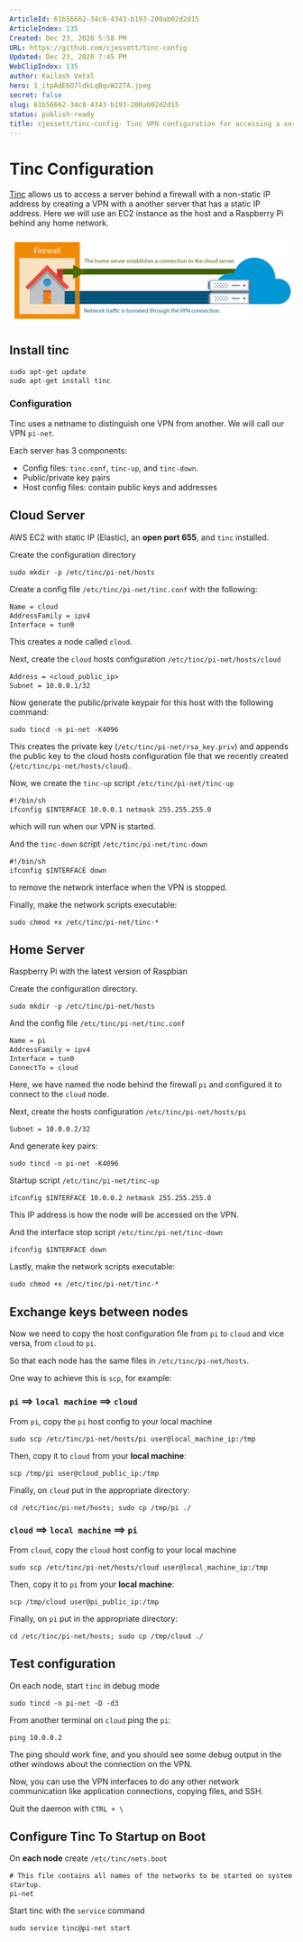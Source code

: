 ```yaml
---
ArticleId: 61b56662-34c8-4343-b193-200ab02d2d15
ArticleIndex: 135
Created: Dec 23, 2020 5:58 PM
URL: https://github.com/cjessett/tinc-config
Updated: Dec 23, 2020 7:45 PM
WebClipIndex: 135
author: Kailash Vetal
hero: 1_itpAdE6O7ldkLqBqvW2ZTA.jpeg
secret: false
slug: 61b56662-34c8-4343-b193-200ab02d2d15
status: publish-ready
title: cjessett/tinc-config- Tinc VPN configuration for accessing a server behind a firewall
---
```

# Tinc Configuration

[Tinc](https://www.tinc-vpn.org/) allows us to access a server behind a firewall with a non-static IP address by creating a VPN with a another server that has a static IP address. Here we will use an EC2 instance as the host and a Raspberry Pi behind any home network.

![135%20fed85a0675a2437e988288b7de107c50/tinc-net.png](135%20fed85a0675a2437e988288b7de107c50/tinc-net.png)

## Install tinc

```
sudo apt-get update
sudo apt-get install tinc

```

### Configuration

Tinc uses a netname to distinguish one VPN from another. We will call our VPN `pi-net`.

Each server has 3 components:

- Config files: `tinc.conf`, `tinc-up`, and `tinc-down`.
- Public/private key pairs
- Host config files: contain public keys and addresses

## Cloud Server

AWS EC2 with static IP (Elastic), an **open port 655**, and `tinc` installed.

Create the configuration directory

```
sudo mkdir -p /etc/tinc/pi-net/hosts

```

Create a config file `/etc/tinc/pi-net/tinc.conf` with the following:

```
Name = cloud
AddressFamily = ipv4
Interface = tun0

```

This creates a node called `cloud`.

Next, create the `cloud` hosts configuration `/etc/tinc/pi-net/hosts/cloud`

```
Address = <cloud_public_ip>
Subnet = 10.0.0.1/32

```

Now generate the public/private keypair for this host with the following command:

```
sudo tincd -n pi-net -K4096

```

This creates the private key (`/etc/tinc/pi-net/rsa_key.priv`) and appends the public key to the cloud hosts configuration file that we recently created (`/etc/tinc/pi-net/hosts/cloud`).

Now, we create the `tinc-up` script `/etc/tinc/pi-net/tinc-up`

```
#!/bin/sh
ifconfig $INTERFACE 10.0.0.1 netmask 255.255.255.0

```

which will run when our VPN is started.

And the `tinc-down` script `/etc/tinc/pi-net/tinc-down`

```
#!/bin/sh
ifconfig $INTERFACE down

```

to remove the network interface when the VPN is stopped.

Finally, make the network scripts executable:

```
sudo chmod +x /etc/tinc/pi-net/tinc-*

```

## Home Server

Raspberry Pi with the latest version of Raspbian

Create the configuration directory.

```
sudo mkdir -p /etc/tinc/pi-net/hosts

```

And the config file `/etc/tinc/pi-net/tinc.conf`

```
Name = pi
AddressFamily = ipv4
Interface = tun0
ConnectTo = cloud

```

Here, we have named the node behind the firewall `pi` and configured it to connect to the `cloud` node.

Next, create the hosts configuration `/etc/tinc/pi-net/hosts/pi`

```
Subnet = 10.0.0.2/32

```

And generate key pairs:

```
sudo tincd -n pi-net -K4096

```

Startup script `/etc/tinc/pi-net/tinc-up`

```
ifconfig $INTERFACE 10.0.0.2 netmask 255.255.255.0

```

This IP address is how the node will be accessed on the VPN.

And the interface stop script `/etc/tinc/pi-net/tinc-down`

```
ifconfig $INTERFACE down

```

Lastly, make the network scripts executable:

```
sudo chmod +x /etc/tinc/pi-net/tinc-*

```

## Exchange keys between nodes

Now we need to copy the host configuration file from `pi` to `cloud` and vice versa, from `cloud` to `pi`.

So that each node has the same files in `/etc/tinc/pi-net/hosts`.

One way to achieve this is `scp`, for example:

### `pi` ==> `local machine` ==> `cloud`

From `pi`, copy the `pi` host config to your local machine

```
sudo scp /etc/tinc/pi-net/hosts/pi user@local_machine_ip:/tmp

```

Then, copy it to `cloud` from your **local machine**:

```
scp /tmp/pi user@cloud_public_ip:/tmp

```

Finally, on `cloud` put in the appropriate directory:

```
cd /etc/tinc/pi-net/hosts; sudo cp /tmp/pi ./

```

### `cloud` ==> `local machine` ==> `pi`

From `cloud`, copy the `cloud` host config to your local machine

```
sudo scp /etc/tinc/pi-net/hosts/cloud user@local_machine_ip:/tmp

```

Then, copy it to `pi` from your **local machine**:

```
scp /tmp/cloud user@pi_public_ip:/tmp

```

Finally, on `pi` put in the appropriate directory:

```
cd /etc/tinc/pi-net/hosts; sudo cp /tmp/cloud ./

```

## Test configuration

On each node, start `tinc` in debug mode

```
sudo tincd -n pi-net -D -d3

```

From another terminal on `cloud` ping the `pi`:

```
ping 10.0.0.2

```

The ping should work fine, and you should see some debug output in the other windows about the connection on the VPN.

Now, you can use the VPN interfaces to do any other network communication like application connections, copying files, and SSH.

Quit the daemon with `CTRL + \`

## Configure Tinc To Startup on Boot

On **each node** create `/etc/tinc/nets.boot`

```
# This file contains all names of the networks to be started on system startup.
pi-net

```

Start tinc with the `service` command

```
sudo service tinc@pi-net start

```
